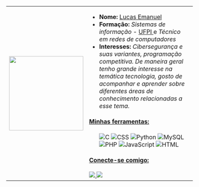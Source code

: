 <table>
  <tr>
    <td><img src="https://user-images.githubusercontent.com/125845662/233226418-06198584-876a-43ae-ac1a-4412809424b9.gif" width="200"></td>
    <td>
        <ul>
          <li><strong>Nome:</strong> <a href="https://www.instagram.com/lucashanm/">Lucas Emanuel</a></li>
          <li><strong>Formação:</strong> <em>Sistemas de informação - </em> <a href="https://ufpi.br/">UFPI </a> e <em> Técnico em redes de computadores</em> </a></li>
  <li><strong>Interesses:</strong> <em>Cibersegurança e suas variantes, programação competitiva. De maneira geral tenho grande interesse na temática tecnologia, gosto de acompanhar e aprender sobre diferentes áreas de conhecimento relacionadas a esse tema.</em></li>
        </ul>
      <h4><ins>Minhas ferramentas:</ins></h4>
      <ul>
          <img src="https://img.shields.io/badge/C%20-%2300599C.svg?&amp;style=for-the-badge&amp;logo=c&amp;logoColor=white" alt="C">
          <img src="https://img.shields.io/badge/css%20-%231572B6.svg?&amp;style=for-the-badge&amp;logo=css3&amp;logoColor=white" alt="CSS">
          <img src="https://img.shields.io/badge/Python-3776AB?style=for-the-badge&logo=python&logoColor=white" alt="Python">
          <img src="https://img.shields.io/badge/MySQL-4479A1?style=for-the-badge&logo=mysql&logoColor=white" alt="MySQL">
          <img src="https://img.shields.io/badge/PHP-777BB4?style=for-the-badge&logo=php&logoColor=white" alt="PHP">  
          <img src="https://img.shields.io/badge/JavaScript-F7DF1E?style=for-the-badge&logo=javascript&logoColor=black" alt="JavaScript">
          <img src="https://img.shields.io/badge/html%20-%23E34F26.svg?&amp;style=for-the-badge&amp;logo=html5&amp;logoColor=white" alt="HTML">
      </ul>
        <h4><ins>Conecte-se comigo:</ins></h4>
          <a href="https://www.hackerrank.com/lucasemanuelpm5">
  <img src="https://img.shields.io/badge/HackerRank-00FF00?style=for-the-badge&logo=hackerrank&logoColor=white">
</a>
          <a href="https://www.beecrowd.com.br/judge/pt/users/friends/717707t"><img src="https://img.shields.io/badge/Beecrowd-FFFF00?style=for-the-badge&logo=Beecrowd&logoColor=white"/></a>
    </td>
  </tr>
</table>
